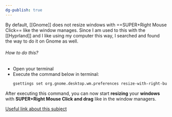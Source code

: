 ```yaml
---
dg-publish: true
---
```

By default, [[Gnome]] does not resize windows with ==SUPER+Right Mouse Click== like the window manages. Since I am used to this with the [[Hyprland]] and I like using my computer this way, I searched and found the way to do it on Gnome as well. 
###### How to do this? 
- Open your terminal
- Execute the command below in terminal:
	```bash
	gsettings set org.gnome.desktop.wm.preferences resize-with-right-button rue
	```

After executing this command, you can now start **resizing** your **windows** with **SUPER+Right Mouse Click and drag** like in the window managers.

[Useful link about this subject](https://unix.stackexchange.com/questions/28514/how-to-get-altright-mouse-to-resize-windows-again#:~:text=In%20more%20recent%20gnome%20versions%20%28e.g.%2C%20gnome-shell%29%2C%20you,alone%20will%20enable%20moving%20%28super-leftdrag%29%20and%20resizing%20%28super-rightdrag%29.)
